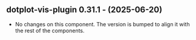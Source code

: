   ## dotplot-vis-plugin 0.31.1 - (2025-06-20)
  
  * No changes on this component. The version is bumped to align it
    with the rest of the components.
